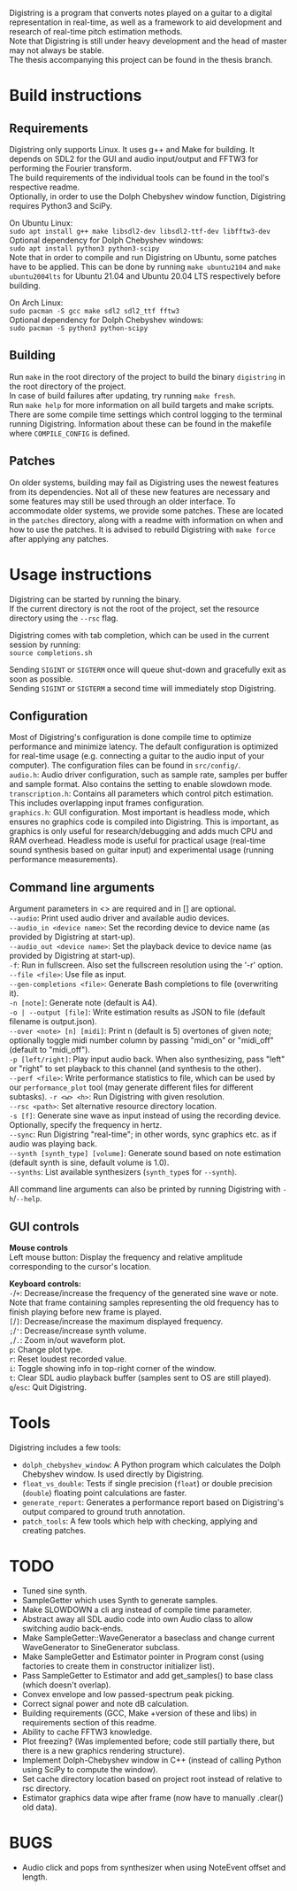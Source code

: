 Digistring is a program that converts notes played on a guitar to a digital representation in real-time, as well as a framework to aid development and research of real-time pitch estimation methods.  
Note that Digistring is still under heavy development and the head of master may not always be stable.  
The thesis accompanying this project can be found in the thesis branch.


# Build instructions
## Requirements
Digistring only supports Linux. It uses g++ and Make for building. It depends on SDL2 for the GUI and audio input/output and FFTW3 for performing the Fourier transform.  
The build requirements of the individual tools can be found in the tool's respective readme.  
Optionally, in order to use the Dolph Chebyshev window function, Digistring requires Python3 and SciPy.

On Ubuntu Linux:  
`sudo apt install g++ make libsdl2-dev libsdl2-ttf-dev libfftw3-dev`  
Optional dependency for Dolph Chebyshev windows:  
`sudo apt install python3 python3-scipy`  
Note that in order to compile and run Digistring on Ubuntu, some patches have to be applied. This can be done by running `make ubuntu2104` and `make ubuntu2004lts` for Ubuntu 21.04 and Ubuntu 20.04 LTS respectively before building.

On Arch Linux:  
`sudo pacman -S gcc make sdl2 sdl2_ttf fftw3`  
Optional dependency for Dolph Chebyshev windows:  
`sudo pacman -S python3 python-scipy`

## Building
Run `make` in the root directory of the project to build the binary `digistring` in the root directory of the project.  
In case of build failures after updating, try running `make fresh`.  
Run `make help` for more information on all build targets and make scripts.  
There are some compile time settings which control logging to the terminal running Digistring. Information about these can be found in the makefile where `COMPILE_CONFIG` is defined.

## Patches
On older systems, building may fail as Digistring uses the newest features from its dependencies. Not all of these new features are necessary and some features may still be used through an older interface. To accommodate older systems, we provide some patches. These are located in the `patches` directory, along with a readme with information on when and how to use the patches. It is advised to rebuild Digistring with `make force` after applying any patches.


# Usage instructions
Digistring can be started by running the binary.  
If the current directory is not the root of the project, set the resource directory using the `--rsc` flag.

Digistring comes with tab completion, which can be used in the current session by running:  
`source completions.sh`

Sending `SIGINT` or `SIGTERM` once will queue shut-down and gracefully exit as soon as possible.  
Sending `SIGINT` or `SIGTERM` a second time will immediately stop Digistring.

## Configuration
Most of Digistring's configuration is done compile time to optimize performance and minimize latency. The default configuration is optimized for real-time usage (e.g. connecting a guitar to the audio input of your computer). The configuration files can be found in `src/config/`.  
`audio.h`: Audio driver configuration, such as sample rate, samples per buffer and sample format. Also contains the setting to enable slowdown mode.  
`transcription.h`: Contains all parameters which control pitch estimation. This includes overlapping input frames configuration.  
`graphics.h`: GUI configuration. Most important is headless mode, which ensures no graphics code is compiled into Digistring. This is important, as graphics is only useful for research/debugging and adds much CPU and RAM overhead. Headless mode is useful for practical usage (real-time sound synthesis based on guitar input) and experimental usage (running performance measurements).

## Command line arguments
Argument parameters in <> are required and in [] are optional.  
`--audio`: Print used audio driver and available audio devices.  
`--audio_in <device name>`: Set the recording device to device name (as provided by Digistring at start-up).  
`--audio_out <device name>`: Set the playback device to device name (as provided by Digistring at start-up).  
`-f`: Run in fullscreen. Also set the fullscreen resolution using the '-r' option.  
`--file <file>`: Use file as input.  
`--gen-completions <file>`: Generate Bash completions to file (overwriting it).  
`-n [note]`: Generate note (default is A4).  
`-o | --output [file]`: Write estimation results as JSON to file (default filename is output.json).  
`--over <note> [n] [midi]`: Print n (default is 5) overtones of given note; optionally toggle midi number column by passing "midi_on" or "midi_off" (default to "midi_off").  
`-p [left/right]`: Play input audio back. When also synthesizing, pass "left" or "right" to set playback to this channel (and synthesis to the other).  
`--perf <file>`: Write performance statistics to file, which can be used by our `performance_plot` tool (may generate different files for different subtasks).
`-r <w> <h>`: Run Digistring with given resolution.  
`--rsc <path>`: Set alternative resource directory location.  
`-s [f]`: Generate sine wave as input instead of using the recording device. Optionally, specify the frequency in hertz.  
`--sync`: Run Digistring "real-time"; in other words, sync graphics etc. as if audio was playing back.  
`--synth [synth_type] [volume]`: Generate sound based on note estimation (default synth is sine, default volume is 1.0).  
`--synths`: List available synthesizers (`synth_type`s for `--synth`).

All command line arguments can also be printed by running Digistring with `-h`/`--help`.

## GUI controls
**Mouse controls**  
Left mouse button: Display the frequency and relative amplitude corresponding to the cursor's location.

**Keyboard controls:**  
`-`/`+`: Decrease/increase the frequency of the generated sine wave or note. Note that frame containing samples representing the old frequency has to finish playing before new frame is played.  
`[`/`]`: Decrease/increase the maximum displayed frequency.  
`;`/`'`: Decrease/increase synth volume.  
`,`/`.`: Zoom in/out waveform plot.  
`p`: Change plot type.  
`r`: Reset loudest recorded value.  
`i`: Toggle showing info in top-right corner of the window.  
`t`: Clear SDL audio playback buffer (samples sent to OS are still played).  
`q`/`esc`: Quit Digistring.


# Tools
Digistring includes a few tools:  
- `dolph_chebyshev_window`: A Python program which calculates the Dolph Chebyshev window. Is used directly by Digistring.
- `float_vs_double`: Tests if single precision (`float`) or double precision (`double`) floating point calculations are faster.
- `generate_report`: Generates a performance report based on Digistring's output compared to ground truth annotation.
- `patch_tools`: A few tools which help with checking, applying and creating patches.


# TODO
- Tuned sine synth.
- SampleGetter which uses Synth to generate samples.
- Make SLOWDOWN a cli arg instead of compile time parameter.
- Abstract away all SDL audio code into own Audio class to allow switching audio back-ends.
- Make SampleGetter::WaveGenerator a baseclass and change current WaveGenerator to SineGenerator subclass.
- Make SampleGetter and Estimator pointer in Program const (using factories to create them in constructor initializer list).
- Pass SampleGetter to Estimator and add get_samples() to base class (which doesn't overlap).
- Convex envelope and low passed-spectrum peak picking.
- Correct signal power and note dB calculation.
- Building requirements (GCC, Make +version of these and libs) in requirements section of this readme.
- Ability to cache FFTW3 knowledge.
- Plot freezing? (Was implemented before; code still partially there, but there is a new graphics rendering structure).
- Implement Dolph-Chebyshev window in C++ (instead of calling Python using SciPy to compute the window).
- Set cache directory location based on project root instead of relative to rsc directory.
- Estimator graphics data wipe after frame (now have to manually .clear() old data).


# BUGS
- Audio click and pops from synthesizer when using NoteEvent offset and length.
